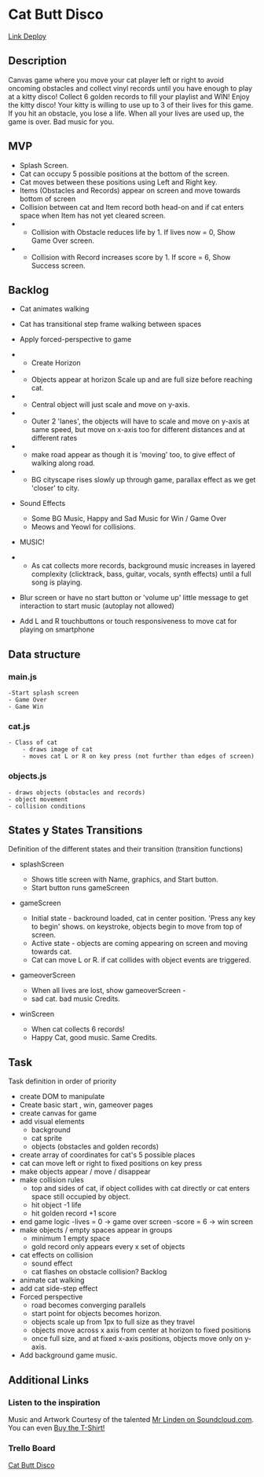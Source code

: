 # Cat Butt Disco

[Link Deploy](https://gdsbrooks.github.io/cat-butt-disco/)


## Description
Canvas game where you move your cat player left or right to avoid oncoming obstacles and collect vinyl records until you have enough to play at a kitty disco! Collect 6 golden records to fill your playlist and WIN! Enjoy the kitty disco!
Your kitty is willing to use up to 3 of their lives for this game. If you hit an obstacle, you lose a life. When all your lives are used up, the game is over. Bad music for you.

## MVP
- Splash Screen.
- Cat can occupy 5 possible positions at the bottom of the screen.
- Cat moves between these positions using Left and Right key.
- Items (Obstacles and Records) appear on screen and move towards bottom of screen
- Collision between cat and Item record both head-on and if cat enters space when Item has not yet cleared screen.
- - Collision with Obstacle reduces life by 1. If lives now = 0, Show Game Over screen.
- - Collision with Record increases score by 1. If score = 6, Show Success screen.

## Backlog
- Cat animates walking
- Cat has transitional step frame walking between spaces

- Apply forced-perspective to game
- - Create Horizon
- - Objects appear at horizon Scale up and are full size before reaching cat.
- - Central object will just scale and move on y-axis.
- - Outer 2 'lanes', the objects will have to scale and move on y-axis at same speed, but move on x-axis too for different distances and at different rates
- - make road appear as though it is 'moving' too, to give effect of walking along road.
- - BG cityscape rises slowly up through game, parallax effect as we get 'closer' to city.

- Sound Effects
    - Some BG Music, Happy and Sad Music for Win / Game Over
    - Meows and Yeowl for collisions.
- MUSIC!
- - As cat collects more records, background music increases in layered complexity (clicktrack, bass, guitar, vocals, synth effects) until a full song is playing.

- Blur screen or have no start button or 'volume up' little message to get interaction to start music (autoplay not allowed)
- Add L and R touchbuttons or touch responsiveness to move cat for playing on smartphone


## Data structure

### main.js
    -Start splash screen
    - Game Over
    - Game Win

    
 ### cat.js

    - Class of cat
        - draws image of cat
        - moves cat L or R on key press (not further than edges of screen)
     
### objects.js
    - draws objects (obstacles and records)
    - object movement
    - collision conditions
    


## States y States Transitions
Definition of the different states and their transition (transition functions)

- splashScreen
    - Shows title screen with Name, graphics, and Start button.
    - Start button runs gameScreen

- gameScreen
    - Initial state - backround loaded, cat in center position. 'Press any key to begin' shows. on keystroke, objects begin to move from top of screen.
    -  Active state - objects are coming appearing on screen and moving towards cat.
    -  Cat can move L or R. if cat collides with object events are triggered.

- gameoverScreen
    - When all lives are lost, show gameoverScreen - 
    - sad cat. bad music Credits.

- winScreen
    - When cat collects 6 records!
    - Happy Cat, good music. Same Credits.

## Task
Task definition in order of priority

- create DOM to manipulate
- Create basic start , win, gameover pages
- create canvas for game
- add  visual elements
    - background
    - cat sprite
    - objects (obstacles and golden records)
- create array of coordinates  for cat's 5 possible places
- cat can move left or right to fixed positions on key press
- make objects appear / move / disappear
- make collision rules
    - top and sides of cat, if object collides with cat directly or cat enters space still occupied by object.
    - hit object -1 life
    - hit golden record +1 score
- end game logic
    -lives = 0 -> game over screen
    -score = 6 -> win screen
- make objects / empty spaces appear in groups
    - minimum 1 empty space
    - gold record only appears every x set of objects
- cat effects on collision 
    - sound effect
    - cat flashes on obstacle collision?
Backlog
 - animate cat walking
 - add cat side-step effect
 - Forced perspective
    - road becomes converging parallels 
    - start point for objects becomes horizon.
    - objects scale up from 1px to full size as they travel
    - objects move across x axis from center at horizon to fixed positions
    - once full size, and at fixed x-axis positions, objects move only on y-axis.
- Add background game music.


## Additional Links

### Listen to the inspiration

Music and Artwork Courtesy of the talented [Mr Linden on Soundcloud.com](https://soundcloud.com/mrlinden/cat-butt).
You can even [Buy the T-Shirt!](https://mrlinden.threadless.com/designs/cattbutt/mens/t-shirt/regular?color=fuchsia)

### Trello Board
[Cat Butt Disco](https://trello.com/b/fS1g3k59/cat-butt-disco)



